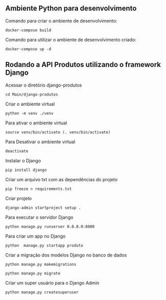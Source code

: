﻿## Ambiente Python para desenvolvimento

Comando para criar o ambiente de desenvolvimento:

```
docker-compose build
```

Comando para utilizar o ambiente de desenvolvimento criado:

```
docker-compose up -d
```


## Rodando a API Produtos utilizando o framework Django

Acessar o diretório django-produtos

```
cd Main/django-produtos
```

Criar o ambiente virtual

```
python -m venv ./venv
```

Para ativar o ambiente virtual

```
source venv/bin/activate (. venv/bin/activate)
```

Para Desativar o ambiente virtual

```
deactivate
```

Instalar o Django

```
pip install django
```

Criar um arquivo txt com as dependências do projeto

```
pip freeze > requirements.txt
```

Criar projeto

```
django-admin startproject setup .
```

Para executar o servidor Django

```
python manage.py runserver 0.0.0.0:8000
```

Para criar um app no Django

```
python  manage.py startapp produto
```

Criar a migração dos modelos Django no banco de dados

```
python manage.py makemigrations
```

```
python manage.py migrate
```

Criar um super usuário para o Django Admin

```
python manage.py createsuperuser
```
